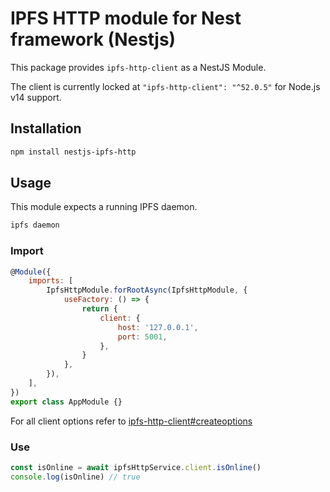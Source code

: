 # IPFS HTTP module for Nest framework (Nestjs)

This package provides `ipfs-http-client` as a NestJS Module.

The client is currently locked at `"ipfs-http-client": "^52.0.5"` for Node.js v14 support.

## Installation

```bash
npm install nestjs-ipfs-http
```

## Usage

This module expects a running IPFS daemon.

```bash
ipfs daemon
```

### Import

```js
@Module({
    imports: [
        IpfsHttpModule.forRootAsync(IpfsHttpModule, {
            useFactory: () => {
                return {
                    client: {
                        host: '127.0.0.1',
                        port: 5001,
                    },
                }
            },
        }),
    ],
})
export class AppModule {}
```

For all client options refer to [ipfs-http-client#createoptions](https://www.npmjs.com/package/ipfs-http-client#createoptions)

### Use

```js
const isOnline = await ipfsHttpService.client.isOnline()
console.log(isOnline) // true
```
